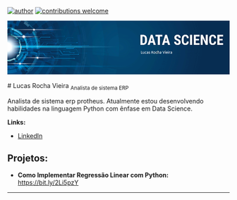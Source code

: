 [![author](https://img.shields.io/badge/author-lucas-red.svg)](https://www.linkedin.com/in/lucas-rocha-1904a3172/) [![contributions welcome](https://img.shields.io/badge/contributions-welcome-brightgreen.svg?style=flat)](https://github.com/lucas-source)

<p align="center">
  <img src="banner.png" >
</p>
# Lucas Rocha Vieira
<sub>Analista de sistema ERP</sub>

Analista de sistema erp protheus. Atualmente estou desenvolvendo habilidades na linguagem Python com ênfase em Data Science.

**Links:**
* [LinkedIn](https://www.linkedin.com/in/lucas-rocha-1904a3172/)


## Projetos:

* **Como Implementar Regressão Linear com Python:** https://bit.ly/2Li5pzY

---
